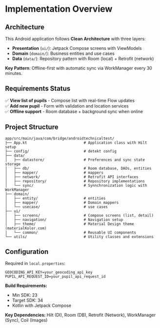 # Implementation Overview

## Architecture

This Android application follows **Clean Architecture** with three layers:

- **Presentation** (`ui/`): Jetpack Compose screens with ViewModels
- **Domain** (`domain/`): Business entities and use cases  
- **Data** (`data/`): Repository pattern with Room (local) + Retrofit (network)

**Key Pattern**: Offline-first with automatic sync via WorkManager every 30 minutes.

## Requirements Status

✅ **View list of pupils** - Compose list with real-time Flow updates  
✅ **Add new pupil** - Form with validation and location services  
✅ **Offline support** - Room database + background sync when online  

## Project Structure

```
app/src/main/java/com/bridge/androidtechnicaltest/
├── App.kt                          # Application class with Hilt setup
├── config/                         # detekt config
├── data/
│   ├── datastore/                  # Preferences and sync state storage
│   ├── db/                         # Room database, DAOs, entities
│   ├── mapper/                     # mappers
│   ├── network/                    # Retrofit API interfaces
│   ├── repository/                 # Repository implementations
│   └── sync/                       # Synnchronization logic with WorkManager
├── domain/
│   ├── entity/                     # entities
│   ├── mapper/                     # Domain mappers
│   └── usecase/                    # use cases
├── ui/
│   ├── screens/                    # Compose screens (list, detail)
│   ├── navigation/                 # Navigation setup
│   ├── theme/                      # Material Design theme (materialKolor.com)
│   └── common/                     # Reusable UI components
└── utils/                          # Utility classes and extensions
```

## Configuration

Required in `local.properties`:
```properties
GEOCODING_API_KEY=your_geocoding_api_key
PUPIL_API_REQUEST_ID=your_pupil_api_request_id
```

**Build Requirements:**
- Min SDK: 23
- Target SDK: 34
- Kotlin with Jetpack Compose

**Key Dependencies:** Hilt (DI), Room (DB), Retrofit (Network), WorkManager (Sync), Coil (Images)
